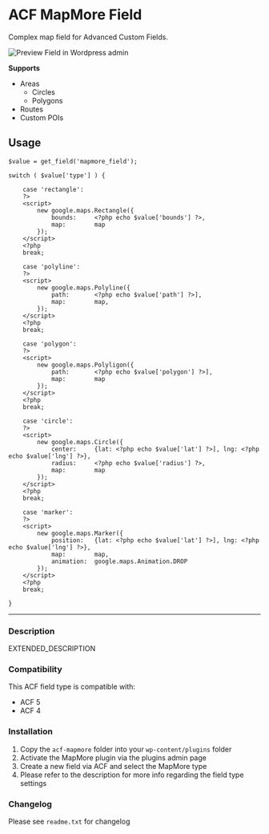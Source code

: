 # ACF MapMore Field

Complex map field for Advanced Custom Fields.

![Preview Field in Wordpress admin](https://raw.githubusercontent.com/sanatorium/acf-field-type-mapmore/master/screenshot.png)

**Supports**

- Areas
	- Circles
	- Polygons
- Routes
- Custom POIs

## Usage


	$value = get_field('mapmore_field');

  	switch ( $value['type'] ) {

  		case 'rectangle': 
  		?>
  		<script>	
	      	new google.maps.Rectangle({
	      		bounds:     <?php echo $value['bounds'] ?>,
	      		map:        map
	      	});
		</script>
  		<?php
  		break;

      	case 'polyline':
		?>
		<script>	
	      	new google.maps.Polyline({
	      		path:       <?php echo $value['path'] ?>],
	      		map:        map,
	      	});
      	</script>
      	<?php
      	break;

      	case 'polygon':
		?>
		<script>	
	      	new google.maps.Polyligon({
	      		path:       <?php echo $value['polygon'] ?>],
	      		map:        map
	      	});
      	</script>
      	<?php
      	break;

      	case 'circle':
		?>
		<script>	
	      	new google.maps.Circle({
	      		center:     {lat: <?php echo $value['lat'] ?>], lng: <?php echo $value['lng'] ?>},
	      		radius:     <?php echo $value['radius'] ?>,
	      		map:        map
	      	});
      	</script>
      	<?php
      	break;

      	case 'marker':
		?>
		<script>	
	      	new google.maps.Marker({
	      		position:   {lat: <?php echo $value['lat'] ?>], lng: <?php echo $value['lng'] ?>},
	      		map:        map,
	      		animation:  google.maps.Animation.DROP
	      	});
      	</script>
      	<?php
      	break;

  	}


-----------------------

### Description

EXTENDED_DESCRIPTION

### Compatibility

This ACF field type is compatible with:
* ACF 5
* ACF 4

### Installation

1. Copy the `acf-mapmore` folder into your `wp-content/plugins` folder
2. Activate the MapMore plugin via the plugins admin page
3. Create a new field via ACF and select the MapMore type
4. Please refer to the description for more info regarding the field type settings

### Changelog
Please see `readme.txt` for changelog
